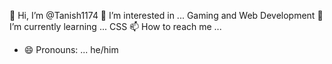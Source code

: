👋 Hi, I’m @Tanish1174
👀 I’m interested in ... Gaming and Web Development
🌱 I’m currently learning ... CSS
📫 How to reach me ...
- 😄 Pronouns: ... he/him
